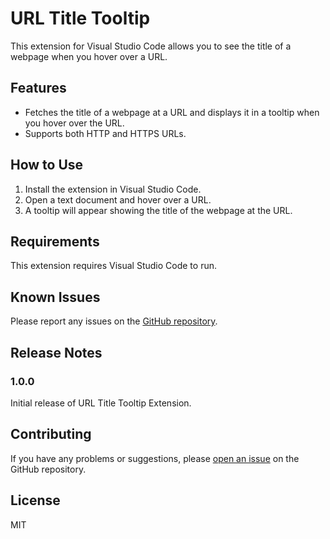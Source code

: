 # URL Title Tooltip

This extension for Visual Studio Code allows you to see the title of a webpage when you hover over a URL.

## Features

- Fetches the title of a webpage at a URL and displays it in a tooltip when you hover over the URL.
- Supports both HTTP and HTTPS URLs.

## How to Use

1. Install the extension in Visual Studio Code.
2. Open a text document and hover over a URL.
3. A tooltip will appear showing the title of the webpage at the URL.

## Requirements

This extension requires Visual Studio Code to run.

## Known Issues

Please report any issues on the [GitHub repository](https://github.com/baruchiro/url-title-preview/issues/new).

## Release Notes

### 1.0.0

Initial release of URL Title Tooltip Extension.

## Contributing

If you have any problems or suggestions, please [open an issue](https://github.com/baruchiro/url-title-preview/issues/new) on the GitHub repository.

## License

MIT
